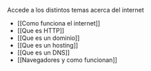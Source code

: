 Accede a los distintos temas acerca del internet
- [[Como funciona el internet]]
- [[Que es HTTP]]
- [[Que es un dominio]]
- [[Que es un hosting]]
- [[Que es un DNS]]
- [[Navegadores y como funcionan]]